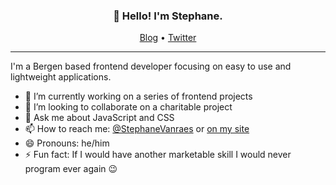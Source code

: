 <h3 align="center">👋 Hello! I'm Stephane.</h3>

<p align="center">
  <a href="https://www.arzidava.com">Blog</a> •
  <a href="https://twitter.com/StephaneVanraes">Twitter</a>
</p>

---

I'm a Bergen based frontend developer focusing on easy to use and lightweight applications.

- 🔭 I’m currently working on a series of frontend projects
- 👯 I’m looking to collaborate on a charitable project
- 💬 Ask me about JavaScript and CSS
- 📫 How to reach me: <a href="https://twitter.com/StephaneVanraes">@StephaneVanraes</a> or <a href="https://www.arzidava.com/contact">on my site</a>
- 😄 Pronouns: he/him
- ⚡ Fun fact: If I would have another marketable skill I would never program ever again 😉
